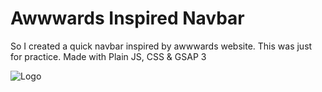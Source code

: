 
# Awwwards Inspired Navbar

So I created a quick navbar inspired by awwwards website. This was just for practice. Made with Plain JS, CSS & GSAP 3


![Logo](https://ik.imagekit.io/4k1ba0xicni/Screenshot__152__dpBxHlXBr.png?updatedAt=1681503641368)

